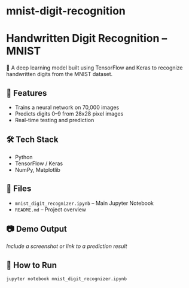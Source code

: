 # mnist-digit-recognition

# Handwritten Digit Recognition – MNIST

🚀 A deep learning model built using TensorFlow and Keras to recognize handwritten digits from the MNIST dataset.

## 📌 Features
- Trains a neural network on 70,000 images
- Predicts digits 0–9 from 28x28 pixel images
- Real-time testing and prediction

## 🛠️ Tech Stack
- Python
- TensorFlow / Keras
- NumPy, Matplotlib

## 📁 Files
- `mnist_digit_recognizer.ipynb` – Main Jupyter Notebook
- `README.md` – Project overview

## 📷 Demo Output
*Include a screenshot or link to a prediction result*

## 🚀 How to Run
```bash
jupyter notebook mnist_digit_recognizer.ipynb
